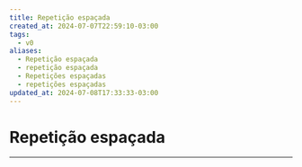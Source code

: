 ```yaml
---
title: Repetição espaçada
created_at: 2024-07-07T22:59:10-03:00
tags:
  - v0
aliases:
  - Repetição espaçada
  - repetição espaçada
  - Repetições espaçadas
  - repetições espaçadas
updated_at: 2024-07-08T17:33:33-03:00
---
```

# Repetição espaçada
---

